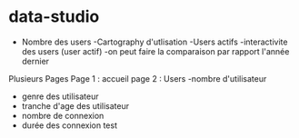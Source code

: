 # data-studio

- Nombre des users 
-Cartography d'utlisation
-Users actifs
-interactivite des users (user actif)
-on peut faire la comparaison par rapport l'année dernier 

Plusieurs Pages 
Page 1 : accueil 
page 2 : Users 
  -nombre d'utilisateur  
  - genre des utilisateur
  - tranche d'age des utilisateur
  - nombre de connexion 
  - durée des connexion
test
